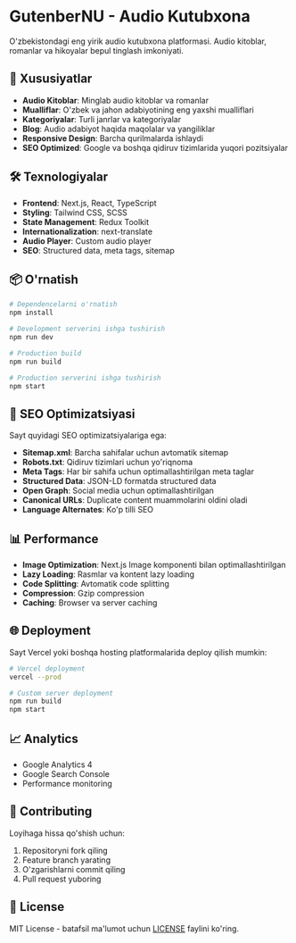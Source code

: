 # GutenberNU - Audio Kutubxona

O'zbekistondagi eng yirik audio kutubxona platformasi. Audio kitoblar, romanlar va hikoyalar bepul tinglash imkoniyati.

## 🚀 Xususiyatlar

- **Audio Kitoblar**: Minglab audio kitoblar va romanlar
- **Mualliflar**: O'zbek va jahon adabiyotining eng yaxshi mualliflari
- **Kategoriyalar**: Turli janrlar va kategoriyalar
- **Blog**: Audio adabiyot haqida maqolalar va yangiliklar
- **Responsive Design**: Barcha qurilmalarda ishlaydi
- **SEO Optimized**: Google va boshqa qidiruv tizimlarida yuqori pozitsiyalar

## 🛠 Texnologiyalar

- **Frontend**: Next.js, React, TypeScript
- **Styling**: Tailwind CSS, SCSS
- **State Management**: Redux Toolkit
- **Internationalization**: next-translate
- **Audio Player**: Custom audio player
- **SEO**: Structured data, meta tags, sitemap

## 📦 O'rnatish

```bash
# Dependencelarni o'rnatish
npm install

# Development serverini ishga tushirish
npm run dev

# Production build
npm run build

# Production serverini ishga tushirish
npm start
```

## 🔧 SEO Optimizatsiyasi

Sayt quyidagi SEO optimizatsiyalariga ega:

- **Sitemap.xml**: Barcha sahifalar uchun avtomatik sitemap
- **Robots.txt**: Qidiruv tizimlari uchun yo'riqnoma
- **Meta Tags**: Har bir sahifa uchun optimallashtirilgan meta taglar
- **Structured Data**: JSON-LD formatda structured data
- **Open Graph**: Social media uchun optimallashtirilgan
- **Canonical URLs**: Duplicate content muammolarini oldini oladi
- **Language Alternates**: Ko'p tilli SEO

## 📊 Performance

- **Image Optimization**: Next.js Image komponenti bilan optimallashtirilgan
- **Lazy Loading**: Rasmlar va kontent lazy loading
- **Code Splitting**: Avtomatik code splitting
- **Compression**: Gzip compression
- **Caching**: Browser va server caching

## 🌐 Deployment

Sayt Vercel yoki boshqa hosting platformalarida deploy qilish mumkin:

```bash
# Vercel deployment
vercel --prod

# Custom server deployment
npm run build
npm start
```

## 📈 Analytics

- Google Analytics 4
- Google Search Console
- Performance monitoring

## 🤝 Contributing

Loyihaga hissa qo'shish uchun:

1. Repositoryni fork qiling
2. Feature branch yarating
3. O'zgarishlarni commit qiling
4. Pull request yuboring

## 📄 License

MIT License - batafsil ma'lumot uchun [LICENSE](LICENSE) faylini ko'ring.
